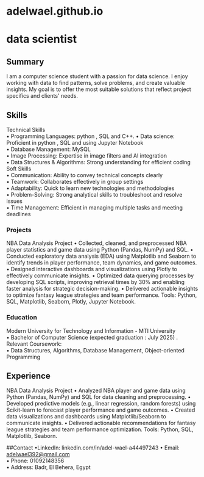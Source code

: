 # adelwael.github.io 

# data scientist 


## Summary   
I am a computer science student with a passion for data science. I enjoy working with data to find 
patterns, solve problems, and create valuable insights. My goal is to offer the most suitable solutions that reflect project specifics and clients' needs.


## Skills  
Technical Skills  
• Programming Languages: python , SQL and C++. 
• Data science: Proficient in python , SQL and using Jupyter Notebook  
• Database Management: MySQL  
• Image Processing: Expertise in image filters and AI integration  
• Data Structures & Algorithms: Strong understanding for efficient coding  
Soft Skills  
• Communication: Ability to convey technical concepts clearly  
• Teamwork: Collaborates effectively in group settings  
• Adaptability: Quick to learn new technologies and methodologies  
• Problem-Solving: Strong analytical skills to troubleshoot and resolve issues  
• Time Management: Efficient in managing multiple tasks and meeting deadlines 


### Projects   
NBA Data Analysis Project 
• Collected, cleaned, and preprocessed NBA player statistics and game data using Python (Pandas, 
NumPy) and SQL. 
• Conducted exploratory data analysis (EDA) using Matplotlib and Seaborn to identify trends in 
player performance, team dynamics, and game outcomes. 
• Designed interactive dashboards and visualizations using Plotly to effectively communicate 
insights. 
• Optimized data querying processes by developing SQL scripts, improving retrieval times 
by 30% and enabling faster analysis for strategic decision-making. 
• Delivered actionable insights to optimize fantasy league strategies and team performance. 
Tools: Python, SQL, Matplotlib, Seaborn, Plotly, Jupyter Notebook. 


### Education   
Modern University for Technology and Information - MTI University   
• Bachelor of Computer Science (expected graduation : July 2025) . 
Relevant Coursework:  
• Data Structures, Algorithms, Database Management, Object-oriented Programming   


## Experience    
NBA Data Analysis Project 
• Analyzed NBA player and game data using Python (Pandas, NumPy) and SQL for data cleaning 
and preprocessing. 
• Developed predictive models (e.g., linear regression, random forests) using Scikit-learn to 
forecast player performance and game outcomes. 
• Created data visualizations and dashboards using Matplotlib/Seaborn to communicate insights. 
• Delivered actionable recommendations for fantasy league strategies and team performance 
optimization. 
Tools: Python, SQL,  Matplotlib, Seaborn.

##Contact 
•LinkedIn: linkedin.com/in/adel-wael-a44497243 
• Email: adelwael392@gmail.com   
• Phone: 01092148356   
• Address: Badr, El Behera, Egypt 
